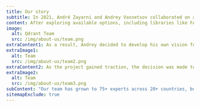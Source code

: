 ```yaml
---
title: Our story
subtitle: In 2021, André Zayarni and Andrey Vasnetsov collaborated on a project aimed at leveraging vector similarity search to build a matching engine for unstructured data objects.
content: After exploring available options, including libraries like FAISS, it became clear that none of them met the requirements of features and scalability.
image:
  alt: Qdrant Team
  src: /img/about-us/team.png
extraContent1: As a result, Andrey decided to develop his own vision for a production-ready vector search engine from scratch.<br/><br/>The first version was published on GitHub, quickly attracting significant interest from developers. The overwhelming feedback and questions from developers and startups confirmed that there was a shared need for such a tool. 
extraImage1:
  alt: Team
  src: /img/about-us/team2.png
extraContent2: As the project gained traction, the decision was made to formally establish Qdrant and continue developing the vector search engine into its current form.<br/><br/>Today, Qdrant is the backbone of the most ambitious AI applications, powering everything from groundbreaking startups to enterprise-scale deployments with the best open-source vector database and enterprise-ready solutions.
extraImage2:
  alt: Team
  src: /img/about-us/team3.png
subContent: "Our team has grown to 75+ experts across 20+ countries, but our mission remains unchanged: building the most scalable, high-performance vector search engine to fuel the future of AI and machine learning."
sitemapExclude: true
---
```

